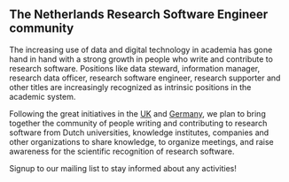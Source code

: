 
## The Netherlands Research Software Engineer community

The increasing use of data and digital technology in academia has gone hand
in hand with a strong growth in people who write and contribute to research
software. Positions like data steward, information manager, research data
officer, research software engineer, research supporter and other titles are
increasingly recognized as intrinsic positions in the academic system.

Following the great initiatives in the [UK](http://rse.ac.uk/) and
[Germany](http://www.de-rse.org/de), we plan to bring together the community
of people writing and contributing to research software from Dutch
universities, knowledge institutes, companies and other organizations to
share knowledge, to organize meetings, and raise awareness for the
scientific recognition of research software.

Signup to our mailing list to stay informed about any activities!

